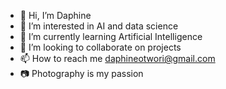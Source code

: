 - 👋 Hi, I’m Daphine
- 👀 I’m interested in AI and data science
- 🌱 I’m currently learning Artificial Intelligence
- 💞️ I’m looking to collaborate on projects
- 📫 How to reach me daphineotwori@gmail.com
- 📷 Photography is my passion
